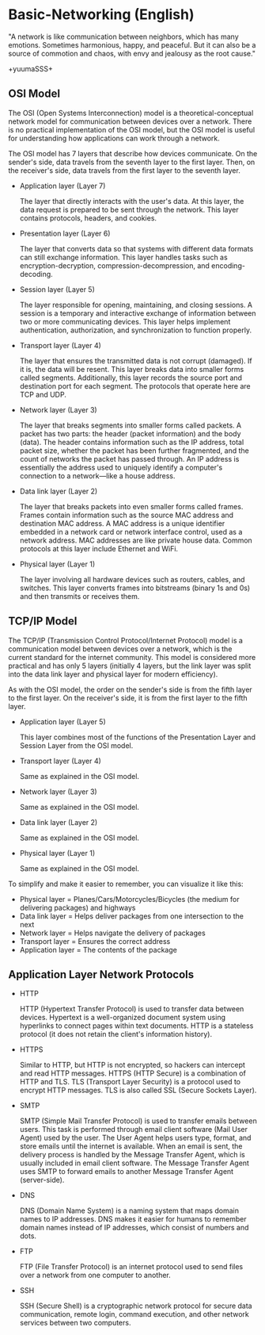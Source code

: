 # Basic-Networking (English)
"A network is like communication between neighbors, which has many emotions. Sometimes harmonious, happy, and peaceful. But it can also be a source of commotion and chaos, with envy and jealousy as the root cause."

+yuumaSSS+

## OSI Model
The OSI (Open Systems Interconnection) model is a theoretical-conceptual network model for communication between devices over a network. There is no practical implementation of the OSI model, but the OSI model is useful for understanding how applications can work through a network.

The OSI model has 7 layers that describe how devices communicate. On the sender's side, data travels from the seventh layer to the first layer. Then, on the receiver's side, data travels from the first layer to the seventh layer.

- Application layer (Layer 7)

  The layer that directly interacts with the user's data. At this layer, the data request is prepared to be sent through the network. This layer contains protocols, headers, and cookies.

- Presentation layer (Layer 6)

  The layer that converts data so that systems with different data formats can still exchange information. This layer handles tasks such as encryption-decryption, compression-decompression, and encoding-decoding.

- Session layer (Layer 5)

  The layer responsible for opening, maintaining, and closing sessions. A session is a temporary and interactive exchange of information between two or more communicating devices. This layer helps implement authentication, authorization, and synchronization to function properly.

- Transport layer (Layer 4)

  The layer that ensures the transmitted data is not corrupt (damaged). If it is, the data will be resent. This layer breaks data into smaller forms called segments. Additionally, this layer records the source port and destination port for each segment. The protocols that operate here are TCP and UDP.

- Network layer (Layer 3)

  The layer that breaks segments into smaller forms called packets. A packet has two parts: the header (packet information) and the body (data). The header contains information such as the IP address, total packet size, whether the packet has been further fragmented, and the count of networks the packet has passed through. An IP address is essentially the address used to uniquely identify a computer's connection to a network—like a house address.

- Data link layer (Layer 2)

  The layer that breaks packets into even smaller forms called frames. Frames contain information such as the source MAC address and destination MAC address. A MAC address is a unique identifier embedded in a network card or network interface control, used as a network address. MAC addresses are like private house data. Common protocols at this layer include Ethernet and WiFi.

- Physical layer (Layer 1)

  The layer involving all hardware devices such as routers, cables, and switches. This layer converts frames into bitstreams (binary 1s and 0s) and then transmits or receives them.

## TCP/IP Model
The TCP/IP (Transmission Control Protocol/Internet Protocol) model is a communication model between devices over a network, which is the current standard for the internet community. This model is considered more practical and has only 5 layers (initially 4 layers, but the link layer was split into the data link layer and physical layer for modern efficiency).

As with the OSI model, the order on the sender's side is from the fifth layer to the first layer. On the receiver's side, it is from the first layer to the fifth layer.

- Application layer (Layer 5)

  This layer combines most of the functions of the Presentation Layer and Session Layer from the OSI model.

- Transport layer (Layer 4)

  Same as explained in the OSI model.

- Network layer (Layer 3)

  Same as explained in the OSI model.

- Data link layer (Layer 2)

  Same as explained in the OSI model.

- Physical layer (Layer 1)

  Same as explained in the OSI model.

To simplify and make it easier to remember, you can visualize it like this:
- Physical layer = Planes/Cars/Motorcycles/Bicycles (the medium for delivering packages) and highways  
- Data link layer = Helps deliver packages from one intersection to the next  
- Network layer = Helps navigate the delivery of packages  
- Transport layer = Ensures the correct address  
- Application layer = The contents of the package

## Application Layer Network Protocols
- HTTP

  HTTP (Hypertext Transfer Protocol) is used to transfer data between devices. Hypertext is a well-organized document system using hyperlinks to connect pages within text documents. HTTP is a stateless protocol (it does not retain the client's information history).

- HTTPS

  Similar to HTTP, but HTTP is not encrypted, so hackers can intercept and read HTTP messages. HTTPS (HTTP Secure) is a combination of HTTP and TLS. TLS (Transport Layer Security) is a protocol used to encrypt HTTP messages. TLS is also called SSL (Secure Sockets Layer).

- SMTP

  SMTP (Simple Mail Transfer Protocol) is used to transfer emails between users. This task is performed through email client software (Mail User Agent) used by the user. The User Agent helps users type, format, and store emails until the internet is available. When an email is sent, the delivery process is handled by the Message Transfer Agent, which is usually included in email client software. The Message Transfer Agent uses SMTP to forward emails to another Message Transfer Agent (server-side).

- DNS

  DNS (Domain Name System) is a naming system that maps domain names to IP addresses. DNS makes it easier for humans to remember domain names instead of IP addresses, which consist of numbers and dots.

- FTP

  FTP (File Transfer Protocol) is an internet protocol used to send files over a network from one computer to another.

- SSH

  SSH (Secure Shell) is a cryptographic network protocol for secure data communication, remote login, command execution, and other network services between two computers.
